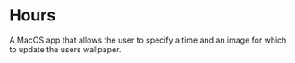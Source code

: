 # Hours
A MacOS app that allows the user to specify a time and an image for which to update the users wallpaper.
